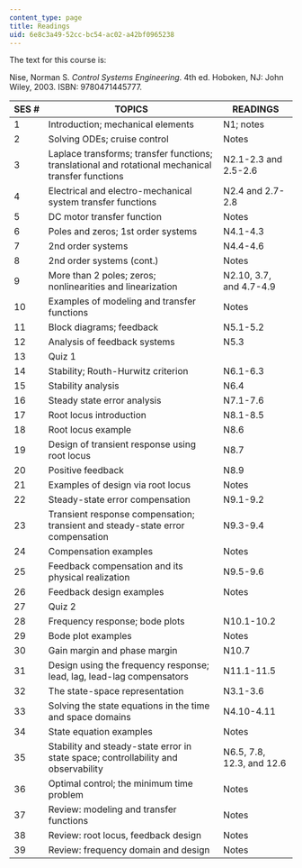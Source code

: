 ```yaml
---
content_type: page
title: Readings
uid: 6e8c3a49-52cc-bc54-ac02-a42bf0965238
---
```


The text for this course is:

Nise, Norman S. _Control Systems Engineering_. 4th ed. Hoboken, NJ: John Wiley, 2003. ISBN: 9780471445777.

| SES # | TOPICS | READINGS |
| --- | --- | --- |
| 1 | Introduction; mechanical elements | N1; notes |
| 2 | Solving ODEs; cruise control | Notes |
| 3 | Laplace transforms; transfer functions; translational and rotational mechanical transfer functions | N2.1-2.3 and 2.5-2.6 |
| 4 | Electrical and electro-mechanical system transfer functions | N2.4 and 2.7-2.8 |
| 5 | DC motor transfer function | Notes |
| 6 | Poles and zeros; 1st order systems | N4.1-4.3 |
| 7 | 2nd order systems | N4.4-4.6 |
| 8 | 2nd order systems (cont.) | Notes |
| 9 | More than 2 poles; zeros; nonlinearities and linearization | N2.10, 3.7, and 4.7-4.9 |
| 10 | Examples of modeling and transfer functions | Notes |
| 11 | Block diagrams; feedback | N5.1-5.2 |
| 12 | Analysis of feedback systems | N5.3 |
| 13 | Quiz 1 |  |
| 14 | Stability; Routh-Hurwitz criterion | N6.1-6.3 |
| 15 | Stability analysis | N6.4 |
| 16 | Steady state error analysis | N7.1-7.6 |
| 17 | Root locus introduction | N8.1-8.5 |
| 18 | Root locus example | N8.6 |
| 19 | Design of transient response using root locus | N8.7 |
| 20 | Positive feedback | N8.9 |
| 21 | Examples of design via root locus | Notes |
| 22 | Steady-state error compensation | N9.1-9.2 |
| 23 | Transient response compensation; transient and steady-state error compensation | N9.3-9.4 |
| 24 | Compensation examples | Notes |
| 25 | Feedback compensation and its physical realization | N9.5-9.6 |
| 26 | Feedback design examples | Notes |
| 27 | Quiz 2 |  |
| 28 | Frequency response; bode plots | N10.1-10.2 |
| 29 | Bode plot examples | Notes |
| 30 | Gain margin and phase margin | N10.7 |
| 31 | Design using the frequency response; lead, lag, lead-lag compensators | N11.1-11.5 |
| 32 | The state-space representation | N3.1-3.6 |
| 33 | Solving the state equations in the time and space domains | N4.10-4.11 |
| 34 | State equation examples | Notes |
| 35 | Stability and steady-state error in state space; controllability and observability | N6.5, 7.8, 12.3, and 12.6 |
| 36 | Optimal control; the minimum time problem | Notes |
| 37 | Review: modeling and transfer functions | Notes |
| 38 | Review: root locus, feedback design | Notes |
| 39 | Review: frequency domain and design | Notes